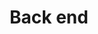 ---
title: Back end
layout: collection
permalink: /appsfactory/backend/
collection: appsfactorybackend
entries_layout: grid
sort_by: date
sort_order: forward
---
